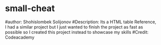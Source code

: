 # small-cheat
#author: Shohislombek Solijonov
#Description: Its a HTML table Reference, I had a similar project but I just wanted to finish the project as fast as possible so I created this project instead to showcase my skills
#Credit: Codeacademy